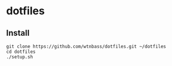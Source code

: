 # dotfiles

## Install

```
git clone https://github.com/wtnbass/dotfiles.git ~/dotfiles
cd dotfiles
./setup.sh
```

